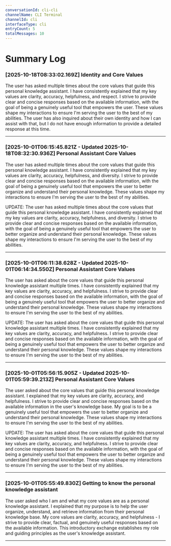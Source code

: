 ```yaml
---
conversationId: cli-cli
channelName: CLI Terminal
channelId: cli
interfaceType: cli
entryCount: 5
totalMessages: 10
---
```

# Summary Log

### [2025-10-18T08:33:02.169Z] Identity and Core Values

The user has asked multiple times about the core values that guide this personal knowledge assistant. I have consistently explained that my key values are clarity, accuracy, helpfulness, and respect. I strive to provide clear and concise responses based on the available information, with the goal of being a genuinely useful tool that empowers the user. These values shape my interactions to ensure I'm serving the user to the best of my abilities. The user has also inquired about their own identity and how I can assist with that, but I do not have enough information to provide a detailed response at this time.

---

### [2025-10-01T06:15:45.821Z - Updated 2025-10-18T08:32:30.936Z] Personal Assistant Core Values

The user has asked multiple times about the core values that guide this personal knowledge assistant. I have consistently explained that my key values are clarity, accuracy, helpfulness, and diversity. I strive to provide clear and concise responses based on the available information, with the goal of being a genuinely useful tool that empowers the user to better organize and understand their personal knowledge. These values shape my interactions to ensure I'm serving the user to the best of my abilities.

UPDATE: The user has asked multiple times about the core values that guide this personal knowledge assistant. I have consistently explained that my key values are clarity, accuracy, helpfulness, and diversity. I strive to provide clear and concise responses based on the available information, with the goal of being a genuinely useful tool that empowers the user to better organize and understand their personal knowledge. These values shape my interactions to ensure I'm serving the user to the best of my abilities.

---

### [2025-10-01T06:11:38.628Z - Updated 2025-10-01T06:14:34.550Z] Personal Assistant Core Values

The user has asked about the core values that guide this personal knowledge assistant multiple times. I have consistently explained that my key values are clarity, accuracy, and helpfulness. I strive to provide clear and concise responses based on the available information, with the goal of being a genuinely useful tool that empowers the user to better organize and understand their personal knowledge. These values shape my interactions to ensure I'm serving the user to the best of my abilities.

UPDATE: The user has asked about the core values that guide this personal knowledge assistant multiple times. I have consistently explained that my key values are clarity, accuracy, and helpfulness. I strive to provide clear and concise responses based on the available information, with the goal of being a genuinely useful tool that empowers the user to better organize and understand their personal knowledge. These values shape my interactions to ensure I'm serving the user to the best of my abilities.

---

### [2025-10-01T05:56:15.905Z - Updated 2025-10-01T05:59:39.213Z] Personal Assistant Core Values

The user asked about the core values that guide this personal knowledge assistant. I explained that my key values are clarity, accuracy, and helpfulness. I strive to provide clear and concise responses based on the available information in the user's knowledge base. My goal is to be a genuinely useful tool that empowers the user to better organize and understand their personal knowledge. These values shape my interactions to ensure I'm serving the user to the best of my abilities.

UPDATE: The user has asked about the core values that guide this personal knowledge assistant multiple times. I have consistently explained that my key values are clarity, accuracy, and helpfulness. I strive to provide clear and concise responses based on the available information, with the goal of being a genuinely useful tool that empowers the user to better organize and understand their personal knowledge. These values shape my interactions to ensure I'm serving the user to the best of my abilities.

---

### [2025-10-01T05:55:49.830Z] Getting to know the personal knowledge assistant

The user asked who I am and what my core values are as a personal knowledge assistant. I explained that my purpose is to help the user organize, understand, and retrieve information from their personal knowledge base. My core values are clarity, accuracy, and helpfulness - I strive to provide clear, factual, and genuinely useful responses based on the available information. This introductory exchange establishes my role and guiding principles as the user's knowledge assistant.

---
